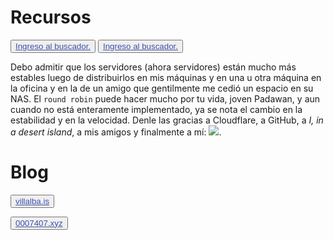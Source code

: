 # Recursos


<button class="button buttom1"><a href="https://ministerio.mt.eu.org/recoll/" style="color: #3f50aa">Ingreso al buscador.</a></button>
<button class="button buttom1"><a href="http://cc.cives.ca.eu.org/recoll/" style="color: #3f50aa">Ingreso al buscador.</a></button>
				
Debo admitir que los servidores (ahora servidores) están mucho más estables luego de distribuirlos en mis máquinas y en una u otra máquina en la oficina y en la de un amigo que gentilmente me cedió un espacio en su NAS. El <code>round robin</code> puede hacer mucho por tu vida, joven Padawan, y aun cuando no está enteramente implementado, ya se nota el cambio en la estabilidad y en la velocidad. Denle las gracias a Cloudflare, a GitHub, a _I, in a desert island_, a mis amigos y finalmente a mí: [![](https://img.shields.io/badge/buyme_my-caffeine_intake-blue)](https://buymeacoffe.com/isvillalba).

				
# Blog
				
<button class="button buttom1"><a style="color: #3f50aa" href="https://blog.villalba.is/">villalba.is</a></button>

<button class="button buttom1"><a style="color: #3f50aa" href="https://0007407.xyz/">0007407.xyz</a></button>
